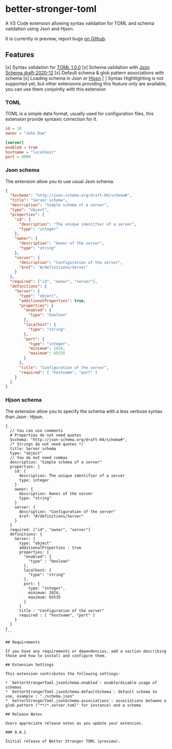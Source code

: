 # better-stronger-toml

A VS Code extension allowing syntax validation for TOML and schema validation using Json and Hjson.

It is currently in preview, report bugs [on Github](https://github.com/isirode/better-stronger-toml/issues).

## Features

[x] Syntax validation for [TOML 1.0.0](https://toml.io/en/v1.0.0)
[x] Schema validation with [Json Schema draft-2020-12](https://json-schema.org/draft/2020-12/release-notes.html)
[x] Default schema & glob pattern associations with schema
[x] Loading schema in Json or [Hjson](https://hjson.github.io/) 
[ ] Syntax Hightlighting is not supported yet, but other extensions providing this feature only are available, you can use them conjointly with this extension

### TOML

TOML is a simple data format, usually used for configuration files, this extension provide syntaxic correction for it. 

```toml
id = 10
owner = "John Doe"

[server]
enabled = true
hostname = "localhost"
port = 8080
```

### Json schema

The extension allow you to use usual Json schema. 

```json
{
  "$schema": "http://json-schema.org/draft-04/schema#",
  "title": "Server schema",
  "description": "Simple schema of a server",
  "type": "object",
  "properties": {
    "id": {
      "description": "The unique identifier of a server",
      "type": "integer"
    },
    "owner": {
      "description": "Owner of the server",
      "type": "string"
    },
    "server": {
      "description": "Configuration of the server",
      "$ref": "#/definitions/Server"
    }
  },
  "required": ["id", "owner", "server"],
  "definitions": {
    "Server": {
      "type": "object",
      "additionalProperties": true,
      "properties": {
        "enabled": {
          "type": "boolean"
        },
        "localhost": {
          "type": "string"
        },
        "port": { 
          "type": "integer",
          "minimum": 1024,
          "maximum": 65535
        }
      },
      "title": "Configuration of the server",
      "required": [ "hostname", "port" ]
    }
  }
}
```

### Hjson schema

The extension allow you to specify the schema with a less verbose syntax than Json : Hjson.

````hjson
{
  // You can use comments
  # Properties do not need quotes
  $schema: "http://json-schema.org/draft-04/schema#",
  /* Strings do not need quotes */
  title: Server schema
  type: "object"
  // You do not need commas
  description: "Simple schema of a server"
  properties: {
    id: {
      description: The unique identifier of a server
      type: integer
    }
    owner: {
      description: Owner of the server
      type: "string"
    }
    server: {
      description: "Configuration of the server"
      $ref: "#/definitions/Server"
    }
  }
  required: ["id", "owner", "server"]
  definitions: {
    Server: {
      type: "object"
      additionalProperties : true
      properties: {
        "enabled": {
          "type" : "boolean"
        },
        localhost: {
          "type": "string"
        },
        port: { 
          type: "integer",
          minimum: 1024,
          maximum: 65535
        }
      }
      title : "Configuration of the server"
      required : [ "hostname", "port" ]
    }
  }
}
```

## Requirements

If you have any requirements or dependencies, add a section describing those and how to install and configure them.

## Extension Settings

This extension contributes the following settings:

* `betterStrongerToml.jsonSchema.enabled`: enable/disable usage of schemas
* `betterStrongerToml.jsonSchema.defaultSchema`: default schema to use, example : "./schema.json"
* `betterStrongerToml.jsonSchema.associations`: associations between a glob pattern ("**/*.server.toml" for instance) and a schema

## Release Notes

Users appreciate release notes as you update your extension.

### 0.0.1

Initial release of Better Stronger TOML (preview).


